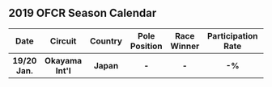 ## 2019 OFCR Season Calendar
<table style="width:100%">
	<tr>
		<th>Date</th>
		<th>Circuit</th>
		<th>Country</th>
		<th>Pole Position</th>
		<th>Race Winner</th>
		<th>Participation Rate</th>
		<th>DNF Rate</th>
	</tr>
  <tr>
		<th>19/20 Jan.</th>
		<th>Okayama Int'l</th>
		<th>Japan</th>
		<th>-</th>
		<th>-</th>
		<th>-%</th>
		<th>-%</th>
	</tr>

</table>
